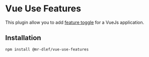 # Vue Use Features

This plugin allow you to add [feature toggle](https://en.wikipedia.org/wiki/Feature_toggle) for a VueJs application.

## Installation

```bash
npm install @mr-dlef/vue-use-features
```
